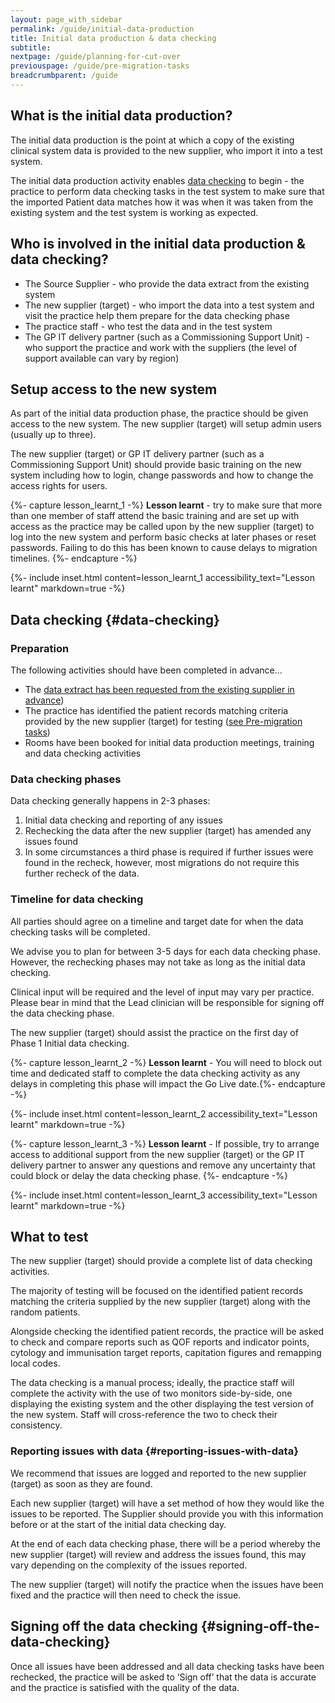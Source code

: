 ```yaml
---
layout: page_with_sidebar
permalink: /guide/initial-data-production
title: Initial data production & data checking
subtitle: 
nextpage: /guide/planning-for-cut-over
previouspage: /guide/pre-migration-tasks
breadcrumbparent: /guide
---
```


## What is the initial data production?

The initial data production is the point at which a copy of the existing clinical system data is provided to the new supplier, who import it into a test system. 

The initial data production activity enables [data checking](#data-checking) to begin - the practice to perform data checking tasks in the test system to make sure that the imported Patient data matches how it was when it was taken from the existing system and the test system is working as expected.


## Who is involved in the initial data production & data checking?

* The Source Supplier  - who provide the data extract from the existing system
* The new supplier (target) - who import the data into a test system and visit the practice help them prepare for the data checking phase
* The practice staff - who test the data and in the test system
* The GP IT delivery partner (such as a Commissioning Support Unit) - who support the practice and work with the suppliers (the level of support available can vary by region)



## Setup access to the new system

As part of the initial data production phase, the practice should be given access to the new system. The new supplier (target) will setup admin users (usually up to three).

The new supplier (target) or GP IT delivery partner (such as a Commissioning Support Unit) should provide basic training on the new system including how to login, change passwords and how to change the access rights for users.

{%- capture lesson_learnt_1 -%}
__Lesson learnt__ - try to make sure that more than one member of staff attend the basic training and are set up with access as the practice may be called upon by the new supplier (target) to log into the new system and perform basic checks at later phases or reset passwords. Failing to do this has been known to cause delays to migration timelines.
{%- endcapture -%}

{%- include inset.html content=lesson_learnt_1 accessibility_text="Lesson learnt" markdown=true -%}


## Data checking {#data-checking}

### Preparation

The following activities should have been completed in advance…

* The [data extract has been requested from the existing supplier in advance](/prm-practice-migration/guide/get-started#request-data-extract))
* The practice has identified the patient records matching criteria provided by the new supplier (target) for testing ([see Pre-migration tasks](/prm-practice-migration/guide/pre-migration-tasks#data-checking-prep))
* Rooms have been booked for initial data production meetings, training and data checking activities

### Data checking phases

Data checking generally happens in 2-3 phases:

1. Initial data checking and reporting of any issues
2. Rechecking the data after the new supplier (target) has amended any issues found
3. In some circumstances a third phase is required if further issues were found in the recheck, however, most migrations do not require this further recheck of the data.


### Timeline for data checking

All parties should agree on a timeline and target date for when the data checking tasks will be completed.

We advise you to plan for between 3-5 days for each data checking phase. However, the rechecking phases may not take as long as the initial data checking.

Clinical input will be required and the level of input may vary per practice. Please bear in mind that the Lead clinician will be responsible for signing off the data checking phase.

The new supplier (target) should assist the practice on the first day of Phase 1 Initial data checking. 

{%- capture lesson_learnt_2 -%}
__Lesson learnt__ - You will need to block out time and dedicated staff to complete the data checking activity as any delays in completing this phase will impact the Go Live date.{%- endcapture -%}

{%- include inset.html content=lesson_learnt_2 accessibility_text="Lesson learnt" markdown=true -%}

{%- capture lesson_learnt_3 -%}
__Lesson learnt__ - If possible, try to arrange access to additional support from the new supplier (target) or the GP IT delivery partner to answer any questions and remove any uncertainty that could block or delay the data checking phase.
{%- endcapture -%}

{%- include inset.html content=lesson_learnt_3 accessibility_text="Lesson learnt" markdown=true -%}


## What to test

The new supplier (target) should provide a complete list of data checking activities.

The majority of testing will be focused on the identified patient records matching the criteria supplied by the new supplier (target) along with the random patients.

Alongside checking the identified patient records, the practice will be asked to check and compare reports such as QOF reports and indicator points, cytology and immunisation target reports, capitation figures and remapping local codes.

The data checking is a manual process; ideally, the practice staff will complete the activity with the use of two monitors side-by-side, one displaying the existing system and the other displaying the test version of the new system. Staff will cross-reference the two to check their consistency.


### Reporting issues with data {#reporting-issues-with-data}

We recommend that issues are logged and reported to the new supplier (target) as soon as they are found.

Each new supplier (target) will have a set method of how they would like the issues to be reported. The Supplier should provide you with this information before or at the start of the initial data checking day.

At the end of each data checking phase, there will be a period whereby the new supplier (target) will review and address the issues found, this may vary depending on the complexity of the issues reported.

The new supplier (target) will notify the practice when the issues have been fixed and the practice will then need to check the issue.


## Signing off the data checking {#signing-off-the-data-checking}

Once all issues have been addressed and all data checking tasks have been rechecked, the practice will be asked to ‘Sign off’ that the data is accurate and the practice is satisfied with the quality of the data.